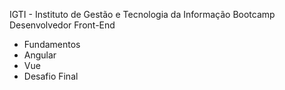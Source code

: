IGTI - Instituto de Gestão e Tecnologia da Informação
Bootcamp Desenvolvedor Front-End

- Fundamentos
- Angular
- Vue
- Desafio Final

